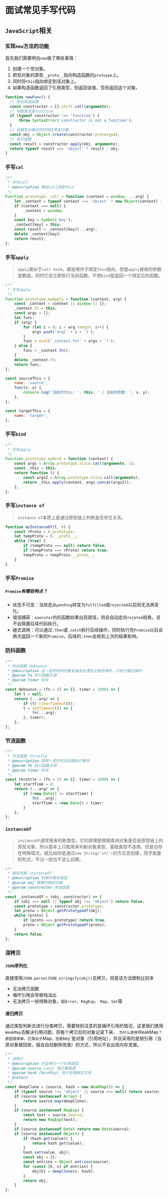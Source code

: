# 面试常见手写代码

## `JavaScript`相关

### 实现`new`方法的功能

首先我们需要明白`new`做了哪些事情：

1. 创建一个空对象。
2. 把空对象的原型`__proto__`指向构造函数的`protoype`上。
3. 同时将`this`指向绑定到该对象上。
4. 如果构造函数返回了引用类型，则返回该值，否则返回这个对象。

```JavaScript
function newFunc() {
  // 取出构造函数
  const constructor = [].shift.call(arguments);
  // 判断是否是function
  if (typeof constructor !== 'function') {
      throw SyntaxError('constructor is not a function');
  }
  // 创建空对象的同时绑定原型对象
  const obj = Object.create(constructor.prototype);
  // 执行函数
  const result = constructor.apply(obj, arguments);
  return typeof result === 'object' ? result : obj;
}
```

### 手写`cal`

```javascript
/**
 * 手写call
 * @description 模拟call绑定this
 */
Function.prototype._call = function (context = window, ...arg) {
	let _context = typeof context !== 'object' ? new Object(context) : context;
	if (context === null) {
		_context = window;
	}
	const key = Symbol('key');
	_context[key] = this;
	const result = _context[key](...arg);
	delete _context[key];
	return result;
};
```

### 手写`apply`

> `apply`类似于`call bind`，都是用作于绑定`this`指向，但是`apply`接收的参数是数组，同时它会立即执行当前函数，不想`bind`是返回一个绑定后的函数。

```javascript
/**
 * 手写apply
 */
Function.prototype.myApply = function (context, arg) {
	const _context = context || window || {};
	_context.fn = this;
	const args = [];
	let func;
	if (arg) {
		for (let i = 0; i < arg.length; i++) {
			args.push('arg[' + i + ']');
		}
		func = eval('_context.fn(' + args + ')');
	} else {
		func = _context.fn();
	}
	delete _context.fn;
	return func;
};

const sourceThis = {
	name: 'source',
	func(x, y) {
		console.log('当前的this: ', this, ' | 当前的参数: ', x, y);
	},
};

const targetThis = {
	name: 'target',
};
```

### 手写`bind`

```javascript
/**
 * 手写apply
 */
Function.prototype.myBind = function (context) {
	const args = Array.prototype.slice.call(arguments, 1);
	const _this = this;
	return function () {
		const args2 = Array.prototype.slice.call(arguments);
		return _this.apply(context, args.concat(args2));
	};
};
```

### 手写`instance of`

> `instance of`本质上是通过原型链上判断是否存在关系。

```javascript
function myInstanceOf(l, r) {
	const rProto = r.prototype;
	let tempProto = l.__proto__;
	while (true) {
		if (tempProto === null) return false;
		if (tempProto === rProto) return true;
		tempProto = tempProto.__proto__;
	}
}
```

### 手写`Promise`

##### `Promise`有哪些特点？

- 状态不可变：当状态从`pending`转变为`fulfilled`或`rejected`以后则无法再变化。
- 错误捕获：`executor`内的函数如果出现错误，则会自动走向`rejeted`视角，且不会阻塞后续代码执行。
- 链式调用：可以通过`.then`或`.catch`执行后续操作，同时执行完`Promise`以后会再次返回一个新的`Promise`，后续的`.then`会收到上次的结果影响。

### 防抖函数

```javascript
/**
 * 防抖函数 debounce
 * @description 在一定的时间内重复触发会清空之前的事件，只执行最后操作
 * @param fn 执行函数主体
 * @param timer 时长
 */
const debounce = (fn = () => {}, timer = 1000) => {
	let t = null;
	return (...arg) => {
		if (t) clearTimeout(t);
		t = setTimeout(() => {
			fn(...arg);
		}, timer);
	};
};
```

### 节流函数

```javascript
/**
 * 节流函数 throttle
 * @description 按照一定的时间间隔执行事件
 * @param fn 执行函数主体
 * @param timer 时长
 */
const throttle = (fn = () => {}, timer = 1000) => {
	let startTime = 0;
	return (...arg) => {
		if (+new Date() >= startTime) {
			fn(...arg);
			startTime = +new Date() + timer;
		}
	};
};
```

### `instanceOf`

> `instanceOf`通常用来判断类型，它的原理是根据查询对象是否是原型链上的原型对象，所以基本上只能用来判断对象类型，基础类型不适用，但是也存在特殊情况，就比如你是通过`new String('str')`的方式去创建，而字面量的形式，不过一般也不这么创建。

```javascript
/**
 * 类型判断 instanceOf
 * @description 判断对象的类型
 * @param obj 需要判断的对象
 * @param constructor 构造函数
 */
const _instanceOf = (obj, constructor) => {
	if (obj === null || typeof obj !== 'object') return false;
	const prototype = constructor.prototype;
	let proto = Object.getPrototypeOf(obj);
	while (proto) {
		if (proto === prototype) return true;
		proto = Object.getPrototypeOf(proto);
	}
	return false;
};
```

### 深拷贝

#### `JSON`序列化
直接使用`JSON.parse(JSON.stringify(obj))`去拷贝，但是该方法限制比较多
- 无法拷贝函数
- 循环引用会导致栈溢出
- 无法拷贝一些特殊对象，如`Error`、`RegExp`、	`Map`、`Set`等

#### 递归拷贝

通过类型判断去进行分类拷贝，需要特别注意的是循环引用的情况，这里我们使用`WeakMap`去解决引用问题，将每个拷贝后的对象记录下来`。
为什么使用`WeakMap`？
原因很简单，它类似于`Map`，但是`key`是对象（引用地址），并且采用的是弱引用（当原对象被回收，就会自动删除改值）的方式，所以不会出现内存泄漏。

```javascript
/**
 * 深拷贝
 * @description 完全拷贝一个引用类型
 * @param source {any} 拷贝数据源
 * @param hash {WeakMap} 用于处理相互引用
 * @return
 */
const deepClone = (source, hash = new WeakMap()) => {
	if (typeof source !== 'object' || source === null) return source;
	if (source instanceof Array) {
		return source.map(deepClone);
	}
	if (source instanceof RegExp) {
		const text = source.source;
		return new RegExp(text);
	}
	if (source instanceof Date) return new Date(source);
	if (source instanceof Object) {
		if (hash.get(value)) {
			return hash.get(value);
		}
		hash.set(value, obj);
		const obj = {};
		const entries = Object.entries(source);
		for (const [k, v] of entries) {
			obj[k] = deepClone(v, hash);
		}
		return obj;
	}
};
```

